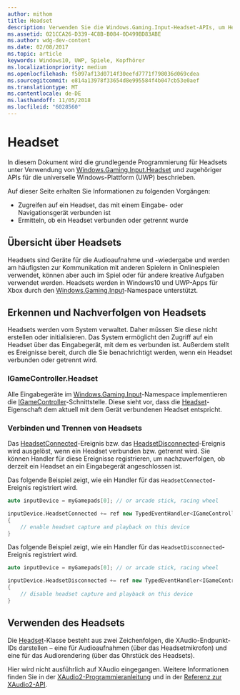 ```yaml
---
author: mithom
title: Headset
description: Verwenden Sie die Windows.Gaming.Input-Headset-APIs, um Headsets zu erkennen, die Stimme von Spielern zu erfassen und Audio wiederzugeben.
ms.assetid: 021CCA26-D339-4C8B-B084-0D499BD83ABE
ms.author: wdg-dev-content
ms.date: 02/08/2017
ms.topic: article
keywords: Windows10, UWP, Spiele, Kopfhörer
ms.localizationpriority: medium
ms.openlocfilehash: f5097af13d0714f30eefd7771f798036d069cdea
ms.sourcegitcommit: e814a13978f33654d8e995584f4b047cb53e0aef
ms.translationtype: MT
ms.contentlocale: de-DE
ms.lasthandoff: 11/05/2018
ms.locfileid: "6028560"
---
```

# <a name="headset"></a>Headset

In diesem Dokument wird die grundlegende Programmierung für Headsets unter Verwendung von [Windows.Gaming.Input.Headset][Headset] und zugehöriger APIs für die universelle Windows-Plattform (UWP) beschrieben.

Auf dieser Seite erhalten Sie Informationen zu folgenden Vorgängen:
* Zugreifen auf ein Headset, das mit einem Eingabe- oder Navigationsgerät verbunden ist
* Ermitteln, ob ein Headset verbunden oder getrennt wurde


## <a name="headset-overview"></a>Übersicht über Headsets

Headsets sind Geräte für die Audioaufnahme und -wiedergabe und werden am häufigsten zur Kommunikation mit anderen Spielern in Onlinespielen verwendet, können aber auch im Spiel oder für andere kreative Aufgaben verwendet werden. Headsets werden in Windows10 und UWP-Apps für Xbox durch den [Windows.Gaming.Input][]-Namespace unterstützt.


## <a name="detect-and-track-headsets"></a>Erkennen und Nachverfolgen von Headsets

Headsets werden vom System verwaltet. Daher müssen Sie diese nicht erstellen oder initialisieren. Das System ermöglicht den Zugriff auf ein Headset über das Eingabegerät, mit dem es verbunden ist. Außerdem stellt es Ereignisse bereit, durch die Sie benachrichtigt werden, wenn ein Headset verbunden oder getrennt wird.

### <a name="igamecontrollerheadset"></a>IGameController.Headset

Alle Eingabegeräte im [Windows.Gaming.Input][]-Namespace implementieren die [IGameController][]-Schnittstelle. Diese sieht vor, dass die [Headset][igamecontroller.headset]-Eigenschaft dem aktuell mit dem Gerät verbundenen Headset entspricht.

### <a name="connecting-and-disconnecting-headsets"></a>Verbinden und Trennen von Headsets

Das [HeadsetConnected][igamecontroller.headsetconnected]-Ereignis bzw. das [HeadsetDisconnected][igamecontroller.headsetdisconnected]-Ereignis wird ausgelöst, wenn ein Headset verbunden bzw. getrennt wird. Sie können Handler für diese Ereignisse registrieren, um nachzuverfolgen, ob derzeit ein Headset an ein Eingabegerät angeschlossen ist.

Das folgende Beispiel zeigt, wie ein Handler für das `HeadsetConnected`-Ereignis registriert wird.

```cpp
auto inputDevice = myGamepads[0]; // or arcade stick, racing wheel

inputDevice.HeadsetConnected += ref new TypedEventHandler<IGameController^, Headset^>(IGameController^ device, Headset^ headset)
{
    // enable headset capture and playback on this device
}
```

Das folgende Beispiel zeigt, wie ein Handler für das `HeadsetDisconnected`-Ereignis registriert wird.

```cpp
auto inputDevice = myGamepads[0]; // or arcade stick, racing wheel

inputDevice.HeadsetDisconnected += ref new TypedEventHandler<IGameController^, Headset^>(IGameController^ device, Headset^ headset)
{
    // disable headset capture and playback on this device
}
```

## <a name="using-the-headset"></a>Verwenden des Headsets

Die [Headset][]-Klasse besteht aus zwei Zeichenfolgen, die XAudio-Endpunkt-IDs darstellen – eine für Audioaufnahmen (über das Headsetmikrofon) und eine für das Audiorendering (über das Ohrstück des Headsets).

Hier wird nicht ausführlich auf XAudio eingegangen. Weitere Informationen finden Sie in der [XAudio2-Programmieranleitung](https://msdn.microsoft.com/library/windows/desktop/ee415737.aspx) und in der [Referenz zur XAudio2-API](https://msdn.microsoft.com/library/windows/desktop/ee415899.aspx).


[Windows.Gaming.Input]: https://msdn.microsoft.com/library/windows/apps/windows.gaming.input.aspx
[igamecontroller]: https://msdn.microsoft.com/library/windows/apps/windows.gaming.input.igamecontroller.aspx
[igamecontroller.headset]: https://msdn.microsoft.com/library/windows/apps/windows.gaming.input.igamecontroller.headset.aspx
[igamecontroller.headsetconnected]: https://msdn.microsoft.com/library/windows/apps/windows.gaming.input.igamecontroller.headsetconnected.aspx
[igamecontroller.headsetdisconnected]: https://msdn.microsoft.com/library/windows/apps/windows.gaming.input.igamecontroller.headsetdisconnected.aspx
[headset]: https://msdn.microsoft.com/library/windows/apps/windows.gaming.input.headset.aspx
